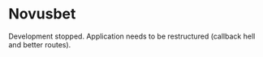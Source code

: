 # Novusbet

Development stopped. Application needs to be restructured (callback hell and better routes).
